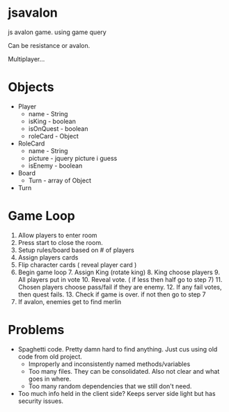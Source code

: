 jsavalon
==========

js avalon game. using game query 

Can be resistance or avalon.

Multiplayer…

Objects
=========
* Player
	* name - String	
	* isKing - boolean
	* isOnQuest - boolean
	* roleCard - Object 	
* RoleCard
	* name - String
	* picture - jquery picture i guess
	* isEnemy - boolean
* Board	
	* Turn - array of Object
* Turn
	
	
	
Game Loop
============	 			
1. Allow players to enter room
2. Press start to close the room.
3. Setup rules/board based on # of players
4. Assign players cards
5. Flip character cards ( reveal player card )
6. Begin game loop
	7. Assign King (rotate king)
	8. King choose players
	9. All players put in vote
	10. Reveal vote. ( if less then half go to step 7)
	11. Chosen players choose pass/fail if they are enemy.
	12. If any fail votes, then quest fails.
	13. Check if game is over. if not then go to step 7
14. If avalon, enemies get to find merlin	

	 
Problems
=====
* Spaghetti code. Pretty damn hard to find anything. Just cus using old code from old project. 
	* Improperly and inconsistently named methods/variables
	* Too many files. They can be consolidated. Also not clear and what goes in where. 
	* Too many random dependencies that we still don't need.
* Too much info held in the client side? Keeps server side light but has security issues. 	
	
	

	
	  	



